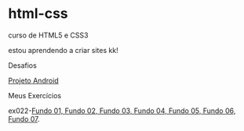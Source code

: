# html-css

curso de HTML5 e CSS3

estou aprendendo a criar sites kk!

Desafios

<a href="https://ifoxelement.github.io/projeto-android/">Projeto Android</a>

Meus Exercícios

ex022-<a href="https://ifoxelement.github.io/html-css/exercicios/ex022/fundo001.html">Fundo 01, </a>
<a href="https://ifoxelement.github.io/html-css/exercicios/ex022/fundo002.html">Fundo 02, </a>
<a href="https://ifoxelement.github.io/html-css/exercicios/ex022/fundo003.html">Fundo 03, </a>
<a href="https://ifoxelement.github.io/html-css/exercicios/ex022/fundo004.html">Fundo 04, </a>
<a href="https://ifoxelement.github.io/html-css/exercicios/ex022/fundo005.html">Fundo 05, </a>
<a href="https://ifoxelement.github.io/html-css/exercicios/ex022/fundo006.html">Fundo 06, </a>
<a href="https://ifoxelement.github.io/html-css/exercicios/ex022/fundo007.html">Fundo 07</a>.